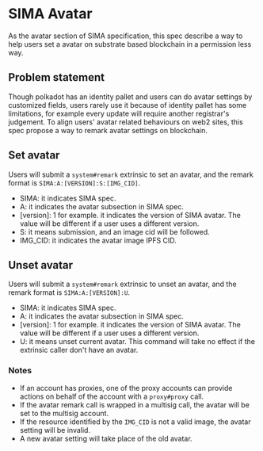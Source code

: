 # SIMA Avatar

As the avatar section of SIMA specification, this spec describe a way to help users set a avatar on substrate based
blockchain in a permission less way.

## Problem statement

Though polkadot has an identity pallet and users can do avatar settings by customized fields, users rarely use it
because of identity pallet has some limitations, for example every update will require another registrar's judgement. To
align users' avatar related behaviours on web2 sites, this spec propose a way to remark avatar settings on blockchain.

## Set avatar

Users will submit a `system#remark` extrinsic to set an avatar, and the remark format is `SIMA:A:[VERSION]:S:[IMG_CID]`.

- SIMA: it indicates SIMA spec.
- A: it indicates the avatar subsection in SIMA spec.
- [version]: 1 for example. it indicates the version of SIMA avatar. The value will be different if a user uses a
  different version.
- S: it means submission, and an image cid will be followed.
- IMG_CID: it indicates the avatar image IPFS CID.

## Unset avatar

Users will submit a `system#remark` extrinsic to unset an avatar, and the remark format is `SIMA:A:[VERSION]:U`.

- SIMA: it indicates SIMA spec.
- A: it indicates the avatar subsection in SIMA spec.
- [version]: 1 for example. it indicates the version of SIMA avatar. The value will be different if a user uses a
  different version.
- U: it means unset current avatar. This command will take no effect if the extrinsic caller don't have an avatar.

### Notes

- If an account has proxies, one of the proxy accounts can provide actions on behalf of the account with a `proxy#proxy`
  call.
- If the avatar remark call is wrapped in a multisig call, the avatar will be set to the multisig account.
- If the resource identified by the `IMG_CID` is not a valid image, the avatar setting will be invalid.
- A new avatar setting will take place of the old avatar.
